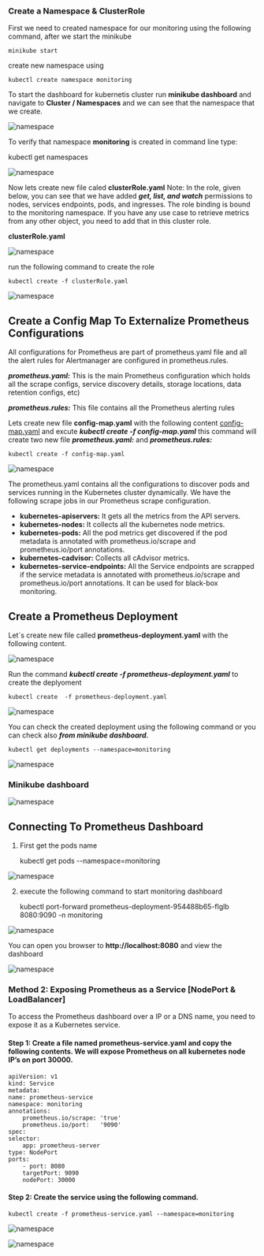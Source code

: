 ### Create a Namespace & ClusterRole

First we need to created namespace for our monitoring using the following command, after we start the minikube

    minikube start

create new namespace using 

    kubectl create namespace monitoring

To start the dashboard for kubernetis cluster run **minikube dashboard** and navigate to **Cluster / Namespaces** and we can see that the namespace that we create.

![namespace ](images/a1.png)     

To verify that namespace **monitoring** is created in command line type:

   kubectl get namespaces

![namespace ](images/1.png)     

Now lets create new file caled **clusterRole.yaml** 
Note: In the role, given below, you can see that we have added ***get, list, and watch*** permissions to nodes, services endpoints, pods, and ingresses. The role binding is bound to the monitoring namespace. If you have any use case to retrieve metrics from any other object, you need to add that in this cluster role.

**clusterRole.yaml** 

![namespace ](images/2.png)    

run the following command to create the role

    kubectl create -f clusterRole.yaml

![namespace ](images/3.png)    


## Create a Config Map To Externalize Prometheus Configurations

All configurations for Prometheus are part of prometheus.yaml file and all the alert rules for Alertmanager are configured in prometheus.rules.

***prometheus.yaml:*** This is the main Prometheus configuration which holds all the scrape configs, service discovery details, storage locations, data retention configs, etc)

***prometheus.rules:*** This file contains all the Prometheus alerting rules

Lets create new file **config-map.yaml** with the following content [config-map.yaml](https://raw.githubusercontent.com/bibinwilson/kubernetes-prometheus/master/config-map.yaml) and excute ***kubectl create -f config-map.yaml*** this command will create two new file ***prometheus.yaml:***  and ***prometheus.rules:*** 


    kubectl create -f config-map.yaml


![namespace ](images/3.png)    

The prometheus.yaml contains all the configurations to discover pods and services running in the Kubernetes cluster dynamically. We have the following scrape jobs in our Prometheus scrape configuration.

* **kubernetes-apiservers:** It gets all the metrics from the API servers.
* **kubernetes-nodes:** It collects all the kubernetes node metrics.
* **kubernetes-pods:** All the pod metrics get discovered if the pod metadata is annotated with prometheus.io/scrape and prometheus.io/port annotations.
* **kubernetes-cadvisor:** Collects all cAdvisor metrics.
* **kubernetes-service-endpoints:** All the Service endpoints are scrapped if the service metadata is annotated with prometheus.io/scrape and prometheus.io/port annotations. It can be used for black-box monitoring.

## Create a Prometheus Deployment

Let`s create new file called **prometheus-deployment.yaml** with the following content.

![namespace ](images/b6.png)   

Run the command ***kubectl create  -f prometheus-deployment.yaml***  to create the deplyoment

    kubectl create  -f prometheus-deployment.yaml 

![namespace ](images/a2.png)   

You can check the created deployment using the following command or you can check also ***from minikube dashboard.***

    kubectl get deployments --namespace=monitoring

![namespace ](images/c1.png)   

### Minikube dashboard

![namespace ](images/c2.png)   

## Connecting To Prometheus Dashboard

1. First get the pods name
   
    kubectl get pods --namespace=monitoring

![namespace ](images/d1.png)  

2. execute the following command to start monitoring dashboard
   
   kubectl port-forward prometheus-deployment-954488b65-flglb 8080:9090 -n monitoring

![namespace ](images/d2.png)  

You can open you browser to **http://localhost:8080** and view the dashboard


![namespace ](images/d3.png)  


### Method 2: Exposing Prometheus as a Service [NodePort & LoadBalancer]

To access the Prometheus dashboard over a IP or a DNS name, you need to expose it as a Kubernetes service.

#### Step 1: Create a file named **prometheus-service.yaml** and copy the following contents. We will expose Prometheus on all kubernetes node IP’s on port 30000.

    apiVersion: v1
    kind: Service
    metadata:
    name: prometheus-service
    namespace: monitoring
    annotations:
        prometheus.io/scrape: 'true'
        prometheus.io/port:   '9090'
    spec:
    selector: 
        app: prometheus-server
    type: NodePort  
    ports:
        - port: 8080
        targetPort: 9090 
        nodePort: 30000

#### Step 2: Create the service using the following command.

    kubectl create -f prometheus-service.yaml --namespace=monitoring


![namespace ](images/d4.png)  

![namespace ](images/d5.png)  














